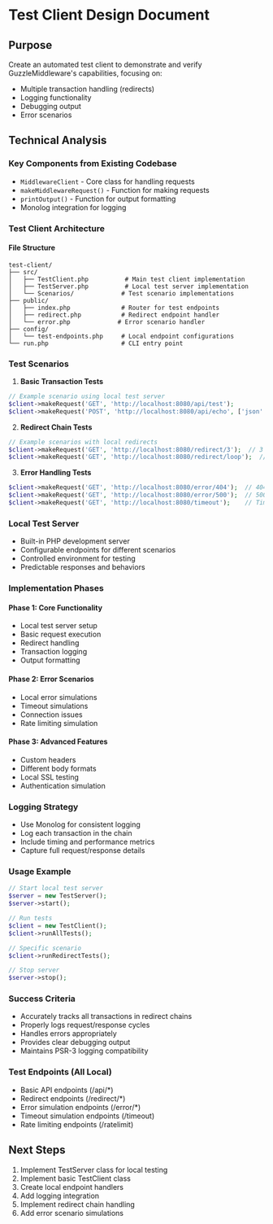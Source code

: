 # Test Client Design Document

## Purpose
Create an automated test client to demonstrate and verify GuzzleMiddleware's capabilities, focusing on:
- Multiple transaction handling (redirects)
- Logging functionality 
- Debugging output
- Error scenarios

## Technical Analysis

### Key Components from Existing Codebase
- `MiddlewareClient` - Core class for handling requests
- `makeMiddlewareRequest()` - Function for making requests
- `printOutput()` - Function for output formatting
- Monolog integration for logging

### Test Client Architecture

#### File Structure
```
test-client/
├── src/
│   ├── TestClient.php          # Main test client implementation
│   ├── TestServer.php          # Local test server implementation
│   └── Scenarios/             # Test scenario implementations
├── public/
│   ├── index.php              # Router for test endpoints
│   ├── redirect.php           # Redirect endpoint handler
│   └── error.php             # Error scenario handler
├── config/
│   └── test-endpoints.php     # Local endpoint configurations
└── run.php                    # CLI entry point
```

### Test Scenarios

1. **Basic Transaction Tests**
```php
// Example scenario using local test server
$client->makeRequest('GET', 'http://localhost:8080/api/test');
$client->makeRequest('POST', 'http://localhost:8080/api/echo', ['json' => ['test' => 'data']]);
```

2. **Redirect Chain Tests**
```php
// Example scenarios with local redirects
$client->makeRequest('GET', 'http://localhost:8080/redirect/3');  // 3 redirects
$client->makeRequest('GET', 'http://localhost:8080/redirect/loop');  // Redirect loop test
```

3. **Error Handling Tests**
```php
$client->makeRequest('GET', 'http://localhost:8080/error/404');  // 404 error
$client->makeRequest('GET', 'http://localhost:8080/error/500');  // 500 error
$client->makeRequest('GET', 'http://localhost:8080/timeout');    // Timeout simulation
```

### Local Test Server
- Built-in PHP development server
- Configurable endpoints for different scenarios
- Controlled environment for testing
- Predictable responses and behaviors

### Implementation Phases

#### Phase 1: Core Functionality
- Local test server setup
- Basic request execution
- Redirect handling
- Transaction logging
- Output formatting

#### Phase 2: Error Scenarios
- Local error simulations
- Timeout simulations
- Connection issues
- Rate limiting simulation

#### Phase 3: Advanced Features
- Custom headers
- Different body formats
- Local SSL testing
- Authentication simulation

### Logging Strategy
- Use Monolog for consistent logging
- Log each transaction in the chain
- Include timing and performance metrics
- Capture full request/response details

### Usage Example
```php
// Start local test server
$server = new TestServer();
$server->start();

// Run tests
$client = new TestClient();
$client->runAllTests();

// Specific scenario
$client->runRedirectTests();

// Stop server
$server->stop();
```

### Success Criteria
- Accurately tracks all transactions in redirect chains
- Properly logs request/response cycles
- Handles errors appropriately
- Provides clear debugging output
- Maintains PSR-3 logging compatibility

### Test Endpoints (All Local)
- Basic API endpoints (/api/*)
- Redirect endpoints (/redirect/*)
- Error simulation endpoints (/error/*)
- Timeout simulation endpoints (/timeout)
- Rate limiting endpoints (/ratelimit)

## Next Steps
1. Implement TestServer class for local testing
2. Implement basic TestClient class
3. Create local endpoint handlers
4. Add logging integration
5. Implement redirect chain handling
6. Add error scenario simulations